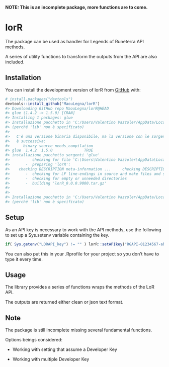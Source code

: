 
<!-- README.md is generated from README.Rmd. Please edit that file -->

**NOTE: This is an incomplete package, more functions are to come.**

# lorR

<!-- badges: start -->
<!-- badges: end -->

The package can be used as handler for Legends of Runeterra API methods.

A series of utility functions to transform the outputs from the API are
also included.

## Installation

You can install the development version of lorR from
[GitHub](https://github.com/) with:

``` r
# install.packages("devtools")
devtools::install_github("MaouLegna/lorR")
#> Downloading GitHub repo MaouLegna/lorR@HEAD
#> glue (1.4.2 -> 1.5.0) [CRAN]
#> Installing 1 packages: glue
#> Installazione pacchetto in 'C:/Users/Valentino Vazzoler/AppData/Local/Temp/Rtmp0oYVSI/temp_libpath24281ee87928'
#> (perché 'lib' non è specificato)
#> 
#>   C'è una versione binaria disponibile, ma la versione con le sorgenti
#>   è successiva:
#>      binary source needs_compilation
#> glue  1.4.2  1.5.0              TRUE
#> installazione pacchetto sorgenti 'glue'
#>          checking for file 'C:\Users\Valentino Vazzoler\AppData\Local\Temp\RtmpQzpG0w\remotes19b4422d4c12\MaouLegna-lorR-518c7f3/DESCRIPTION' ...     checking for file 'C:\Users\Valentino Vazzoler\AppData\Local\Temp\RtmpQzpG0w\remotes19b4422d4c12\MaouLegna-lorR-518c7f3/DESCRIPTION' ...   v  checking for file 'C:\Users\Valentino Vazzoler\AppData\Local\Temp\RtmpQzpG0w\remotes19b4422d4c12\MaouLegna-lorR-518c7f3/DESCRIPTION' (478ms)
#>       -  preparing 'lorR':
#>    checking DESCRIPTION meta-information ...     checking DESCRIPTION meta-information ...   v  checking DESCRIPTION meta-information
#>       -  checking for LF line-endings in source and make files and shell scripts
#>       -  checking for empty or unneeded directories
#>       -  building 'lorR_0.0.0.9000.tar.gz'
#>      
#> 
#> Installazione pacchetto in 'C:/Users/Valentino Vazzoler/AppData/Local/Temp/Rtmp0oYVSI/temp_libpath24281ee87928'
#> (perché 'lib' non è specificato)
```

## Setup

As an API key is necessary to work with the API methods, use the
following to set up a Sys.setenv variable containing the key.

``` r
if( Sys.getenv("LORAPI_key") != "" ) lorR::setAPIkey("RGAPI-01234567-abcd-8ef9-abcd-0123456789AB")
```

You can also put this in your .Rprofile for your project so you don’t
have to type it every time.

## Usage

The library provides a series of functions wraps the methods of the LoR
API.

The outputs are returned either clean or json text format.

## Note

The package is still incomplete missing several fundamental functions.

Options beings considered:

-   Working with setting that assume a Developer Key

-   Working with multiple Developer Key
